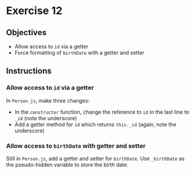 # Exercise 12

## Objectives
* Allow access to `id` via a getter
* Force formatting of `birthDate` with a getter and setter

## Instructions

### Allow access to `id` via a getter

In `Person.js`, make three changes:
* In the `constructor` function, change the reference to `id` in the last line
  to `_id` (note the underscore)
* Add a getter method for `id` which returns `this._id` (again, note the underscore)

### Allow access to `birthDate` with getter and setter

Still in `Person.js`, add a getter and setter for `birthDate`. Use `_birthDate` as 
the pseudo-hidden variable to store the birth date.
